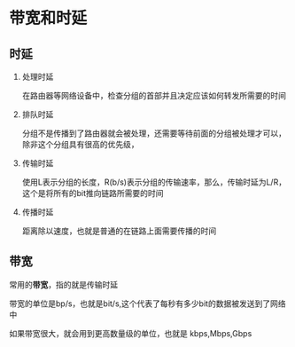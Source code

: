 # 带宽和时延



## 时延

1. 处理时延

   在路由器等网络设备中，检查分组的首部并且决定应该如何转发所需要的时间

2. 排队时延

   分组不是传播到了路由器就会被处理，还需要等待前面的分组被处理才可以，除非这个分组具有很高的优先级，

3. 传输时延

   使用L表示分组的长度，R(b/s)表示分组的传输速率，那么，传输时延为L/R，这个是将所有的bit推向链路所需要的时间

4. 传播时延

   距离除以速度，也就是普通的在链路上面需要传播的时间



## 带宽

常用的**带宽**，指的就是传输时延

带宽的单位是bp/s，也就是bit/s,这个代表了每秒有多少bit的数据被发送到了网络中

如果带宽很大，就会用到更高数量级的单位，也就是 kbps,Mbps,Gbps



